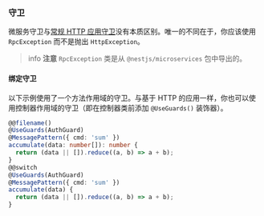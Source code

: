 ### 守卫

微服务守卫与[常规 HTTP 应用守卫](/guards)没有本质区别。唯一的不同在于，你应该使用 `RpcException` 而不是抛出 `HttpException`。

> info **注意** `RpcException` 类是从 `@nestjs/microservices` 包中导出的。

#### 绑定守卫

以下示例使用了一个方法作用域的守卫。与基于 HTTP 的应用一样，你也可以使用控制器作用域的守卫（即在控制器类前添加 `@UseGuards()` 装饰器）。

```typescript
@@filename()
@UseGuards(AuthGuard)
@MessagePattern({ cmd: 'sum' })
accumulate(data: number[]): number {
  return (data || []).reduce((a, b) => a + b);
}
@@switch
@UseGuards(AuthGuard)
@MessagePattern({ cmd: 'sum' })
accumulate(data) {
  return (data || []).reduce((a, b) => a + b);
}
```
